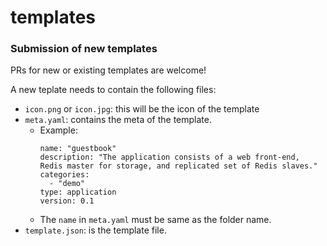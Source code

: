 # templates

### Submission of new templates

PRs for new or existing templates are welcome!

A new teplate needs to contain the following files:
  - `icon.png` or `icon.jpg`: this will be the icon of the template
  - `meta.yaml`: contains the meta of the template.
    - Example:
      ```
      name: "guestbook"
      description: "The application consists of a web front-end, Redis master for storage, and replicated set of Redis slaves."
      categories:
        - "demo"
      type: application
      version: 0.1
      ```
    - The `name` in `meta.yaml` must be same as the folder name.
  - `template.json`: is the template file.
